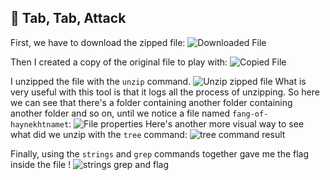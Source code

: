 ## 🔎 Tab, Tab, Attack

First, we have to download the zipped file:
![Downloaded File]("https://github.com/smoothwastaken/picoCTF-Personnal-Walkthroughs/blob/master/General-Skills/Tab%2C%20Tab%2C%20Attack/assets/downloaded_file.png?raw=true")

Then I created a copy of the original file to play with:
![Copied File]("https://github.com/smoothwastaken/picoCTF-Personnal-Walkthroughs/blob/master/General-Skills/Tab%2C%20Tab%2C%20Attack/assets/copied_file.png?raw=true")

I unzipped the file with the `unzip` command.
![Unzip zipped file]("https://github.com/smoothwastaken/picoCTF-Personnal-Walkthroughs/blob/master/General-Skills/Tab%2C%20Tab%2C%20Attack/assets/unzip_file.png?raw=true")
What is very useful with this tool is that it logs all the process of unzipping. So here we can see that there's a folder containing another folder containing another folder and so on, until we notice a file named `fang-of-haynekhtnamet`:
![File properties]("https://github.com/smoothwastaken/picoCTF-Personnal-Walkthroughs/blob/master/General-Skills/Tab%2C%20Tab%2C%20Attack/assets/file_properties.png?raw=true")
Here's another more visual way to see what did we unzip with the `tree` command:
![tree command result]("https://github.com/smoothwastaken/picoCTF-Personnal-Walkthroughs/blob/master/General-Skills/Tab%2C%20Tab%2C%20Attack/assets/tree_unzipped_folder.png?raw=true")

Finally, using the `strings` and `grep` commands together gave me the flag inside the file !
![strings grep and flag]("https://github.com/smoothwastaken/picoCTF-Personnal-Walkthroughs/blob/master/General-Skills/Tab%2C%20Tab%2C%20Attack/assets/strings_grep_and_flag.png.png?raw=true")